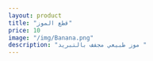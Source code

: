 ```yaml
---
layout: product
title: "قطع الموز"
price: 10
image: "/img/Banana.png"
description: "موز طبيعي مجفف بالتبريد "
---
```



